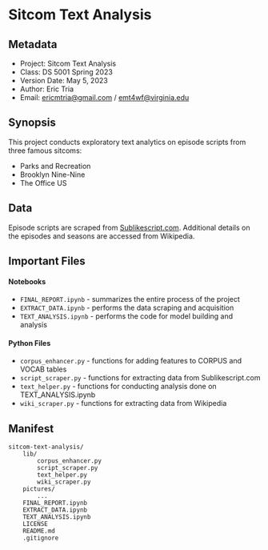 # Sitcom Text Analysis

## Metadata
- Project: Sitcom Text Analysis
- Class: DS 5001 Spring 2023
- Version Date: May 5, 2023
- Author: Eric Tria
- Email: ericmtria@gmail.com / emt4wf@virginia.edu

## Synopsis

This project conducts exploratory text analytics on episode scripts from three famous sitcoms:
- Parks and Recreation
- Brooklyn Nine-Nine
- The Office US

## Data

Episode scripts are scraped from [Sublikescript.com](https://subslikescript.com/). Additional details on the episodes and seasons are accessed from Wikipedia.

## Important Files

#### Notebooks

- `FINAL_REPORT.ipynb` - summarizes the entire process of the project
- `EXTRACT_DATA.ipynb` - performs the data scraping and acquisition
- `TEXT_ANALYSIS.ipynb` - performs the code for model building and analysis

#### Python Files

- `corpus_enhancer.py` - functions for adding features to CORPUS and VOCAB tables
- `script_scraper.py` - functions for extracting data from Sublikescript.com
- `text_helper.py` - functions for conducting analysis done on TEXT_ANALYSIS.ipynb
- `wiki_scraper.py` - functions for extracting data from Wikipedia

## Manifest
```
sitcom-text-analysis/
    lib/
        corpus_enhancer.py
        script_scraper.py
        text_helper.py
        wiki_scraper.py
    pictures/
        ...
    FINAL_REPORT.ipynb
    EXTRACT_DATA.ipynb
    TEXT_ANALYSIS.ipynb
    LICENSE
    README.md
    .gitignore
```